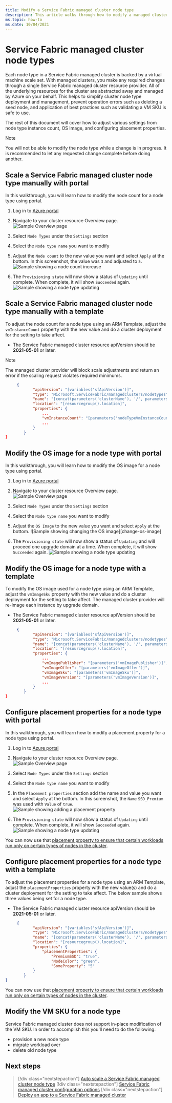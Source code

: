 ```yaml
---
title: Modify a Service Fabric managed cluster node type
description: This article walks through how to modify a managed cluster node type
ms.topic: how-to
ms.date: 10/04/2021 
---
```


# Service Fabric managed cluster node types

Each node type in a Service Fabric managed cluster is backed by a virtual machine scale set. With managed clusters, you make any required changes through a single Service Fabric managed cluster resource provider. All of the underlying resources for the cluster are abstracted away and managed by Azure on your behalf. This helps to simplify cluster node type deployment and management, prevent operation errors such as deleting a seed node, and application of best practices such as validating a VM SKU is safe to use.

The rest of this document will cover how to adjust various settings from node type instance count, OS Image, and configuring placement properties.

> [!NOTE]
> You will not be able to modify the node type while a change is in progress. It is recommended to let any requested change complete before doing another.

## Scale a Service Fabric managed cluster node type manually with portal

In this walkthrough, you will learn how to modify the node count for a node type using portal.

1) Log in to [Azure portal](https://portal.azure.com/)

2) Navigate to your cluster resource Overview page. 
![Sample Overview page][overview]

3) Select `Node Types` under the `Settings` section 

4) Select the `Node type name` you want to modify

5) Adjust the `Node count` to the new value you want and select `Apply` at the bottom. In this screenshot, the value was `3` and adjusted to `5`.
![Sample showing a node count increase][adjust-node-count]

6) The `Provisioning state` will now show a status of `Updating` until complete. When complete, it will show `Succeeded` again.
![Sample showing a node type updating][node-type-updating]


## Scale a Service Fabric managed cluster node type manually with a template

To adjust the node count for a node type using an ARM Template, adjust the `vmInstanceCount` property with the new value and do a cluster deployment for the setting to take affect.

* The Service Fabric managed cluster resource apiVersion should be **2021-05-01** or later.

> [!NOTE]
> The managed cluster provider will block scale adjustments and return an error if the scaling request violates required minimums.

```json
     {
            "apiVersion": "[variables('sfApiVersion')]",
            "type": "Microsoft.ServiceFabric/managedclusters/nodetypes",
            "name": "[concat(parameters('clusterName'), '/', parameters('nodeTypeName'))]",
            "location": "[resourcegroup().location]",
            "properties": {
                ...
                "vmInstanceCount": "[parameters('nodeTypeVmInstanceCount')]",
                ...
            }
        }
}
```


## Modify the OS image for a node type with portal

In this walkthrough, you will learn how to modify the OS image for a node type using portal.

1) Log in to [Azure portal](https://portal.azure.com/)

2) Navigate to your cluster resource Overview page. 
![Sample Overview page][overview]

3) Select `Node Types` under the `Settings` section 

4) Select the `Node type name` you want to modify

5) Adjust the `OS Image` to the new value you want and select `Apply` at the bottom. 
![Sample showing changing the OS image][change-os-image]

6) The `Provisioning state` will now show a status of `Updating` and will proceed one upgrade domain at a time. When complete, it will show `Succeeded` again.
![Sample showing a node type updating][node-type-updating]


## Modify the OS image for a node type with a template

To modify the OS image used for a node type using an ARM Template, adjust the `vmImageSku` property with the new value and do a cluster deployment for the setting to take affect. The managed cluster provider will re-image each instance by upgrade domain.

* The Service Fabric managed cluster resource apiVersion should be **2021-05-01** or later.

```json
     {
            "apiVersion": "[variables('sfApiVersion')]",
            "type": "Microsoft.ServiceFabric/managedclusters/nodetypes",
            "name": "[concat(parameters('clusterName'), '/', parameters('nodeTypeName'))]",
            "location": "[resourcegroup().location]",
            "properties": {
                ...
                "vmImagePublisher": "[parameters('vmImagePublisher')]",
                "vmImageOffer": "[parameters('vmImageOffer')]",
                "vmImageSku": "[parameters('vmImageSku')]",
                "vmImageVersion": "[parameters('vmImageVersion')]",
                ...
            }
        }
}
```

## Configure placement properties for a node type with portal

In this walkthrough, you will learn how to modify a placement property for a node type using portal.

1) Log in to [Azure portal](https://portal.azure.com/)

2) Navigate to your cluster resource Overview page. 
![Sample Overview page][overview]

3) Select `Node Types` under the `Settings` section 

4) Select the `Node type name` you want to modify

5) In the `Placement properties` section add the name and value you want and select `Apply` at the bottom. In this screenshot, the `Name` `SSD_Premium` was used with `Value` of `true`.
![Sample showing adding a placement property][nodetype-placement-property]

6) The `Provisioning state` will now show a status of `Updating` until complete. When complete, it will show `Succeeded` again.
![Sample showing a node type updating][node-type-updating]

You can now use that [placement property to ensure that certain workloads run only on certain types of nodes in the cluster](./service-fabric-cluster-resource-manager-cluster-description.md#node-properties-and-placement-constraints). 

## Configure placement properties for a node type with a template

To adjust the placement properties for a node type using an ARM Template, adjust the `placementProperties` property with the new value(s) and do a cluster deployment for the setting to take affect. The below sample shows three values being set for a node type.

* The Service Fabric managed cluster resource apiVersion should be **2021-05-01** or later.

```json
     {
            "apiVersion": "[variables('sfApiVersion')]",
            "type": "Microsoft.ServiceFabric/managedclusters/nodetypes",
            "name": "[concat(parameters('clusterName'), '/', parameters('nodeTypeName'))]",
            "location": "[resourcegroup().location]",
            "properties": {
                "placementProperties": {
                    "PremiumSSD": "true",
                    "NodeColor": "green",
                    "SomeProperty": "5"
            }
        }
}
```
You can now use that [placement property to ensure that certain workloads run only on certain types of nodes in the cluster](./service-fabric-cluster-resource-manager-cluster-description.md#node-properties-and-placement-constraints). 

## Modify the VM SKU for a node type

Service Fabric managed cluster does not support in-place modification of the VM SKU. In order to accomplish this you'll need to do the following:
* provision a new node type
* migrate workload over
* delete old node type


## Next steps

> [!div class="nextstepaction"]
> [Auto scale a Service Fabric managed cluster node type](how-to-managed-cluster-autoscale.md)
> [!div class="nextstepaction"]
> [Service Fabric managed cluster configuration options](how-to-managed-cluster-configuration.md)
> [!div class="nextstepaction"]
> [Deploy an app to a Service Fabric managed cluster](./tutorial-managed-cluster-deploy-app.md)


[overview]: ./media/how-to-managed-cluster-modify-node-type/sfmc-overview.png
[node-type-updating]: ./media/how-to-managed-cluster-modify-node-type/sfmc-adjust-node-type-updating.png
[adjust-node-count]: ./media/how-to-managed-cluster-modify-node-type/sfmc-adjust-node-counts.png
[change-nodetype-os-image]: ./media/how-to-managed-cluster-modify-node-type/sfmc-change-os-image.png
[nodetype-placement-property]: ./media/how-to-managed-cluster-modify-node-type/sfmc-nodetype-placement-property.png

